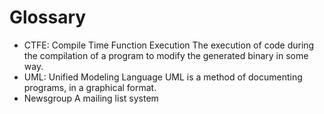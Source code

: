 # Glossary
- CTFE: Compile Time Function Execution
  The execution of code during the compilation of a program to modify the generated binary in some way.
- UML: Unified Modeling Language
  UML is a method of documenting programs, in a graphical format.
- Newsgroup
  A mailing list system